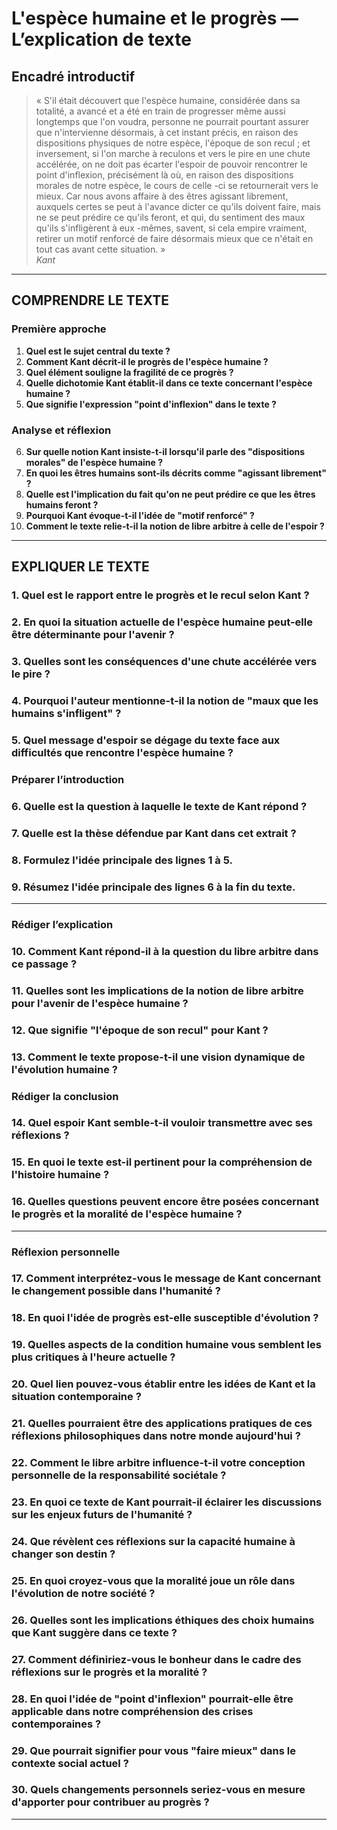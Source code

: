 # L'espèce humaine et le progrès — L’explication de texte

## Encadré introductif
> « S'il était découvert que l'espèce humaine, considérée dans sa totalité, a avancé et a été en train de progresser même aussi longtemps que l'on voudra, personne ne pourrait pourtant assurer que n'intervienne désormais, à cet instant précis, en raison des dispositions physiques de notre espèce, l'époque de son recul ; et inversement, si l'on marche à reculons et vers le pire en une chute accélérée, on ne doit pas écarter l'espoir de pouvoir rencontrer le point d'inflexion, précisément là où, en raison des dispositions morales de notre espèce, le cours de celle -ci se retournerait vers le mieux. Car nous avons affaire à des êtres agissant librement, auxquels certes se peut à l'avance dicter ce qu'ils doivent faire, mais ne se peut prédire ce qu'ils feront, et qui, du sentiment des maux qu'ils s'infligèrent à eux -mêmes, savent, si cela empire vraiment, retirer un motif renforcé de faire désormais mieux que ce n'était en tout cas avant cette situation. »  
>*Kant*

---

## COMPRENDRE LE TEXTE

### Première approche

1. **Quel est le sujet central du texte ?**  
2. **Comment Kant décrit-il le progrès de l'espèce humaine ?**  
3. **Quel élément souligne la fragilité de ce progrès ?**  
4. **Quelle dichotomie Kant établit-il dans ce texte concernant l'espèce humaine ?**  
5. **Que signifie l'expression "point d'inflexion" dans le texte ?**  

### Analyse et réflexion

6. **Sur quelle notion Kant insiste-t-il lorsqu'il parle des "dispositions morales" de l'espèce humaine ?**  
7. **En quoi les êtres humains sont-ils décrits comme "agissant librement" ?**  
8. **Quelle est l'implication du fait qu'on ne peut prédire ce que les êtres humains feront ?**  
9. **Pourquoi Kant évoque-t-il l'idée de "motif renforcé" ?**  
10. **Comment le texte relie-t-il la notion de libre arbitre à celle de l'espoir ?**  

---

## EXPLIQUER LE TEXTE

### 1. Quel est le rapport entre le progrès et le recul selon Kant ?  
### 2. En quoi la situation actuelle de l'espèce humaine peut-elle être déterminante pour l'avenir ?  
### 3. Quelles sont les conséquences d'une chute accélérée vers le pire ?  
### 4. Pourquoi l'auteur mentionne-t-il la notion de "maux que les humains s'infligent" ?  
### 5. Quel message d'espoir se dégage du texte face aux difficultés que rencontre l'espèce humaine ?  

### Préparer l’introduction

### 6. Quelle est la question à laquelle le texte de Kant répond ?  
### 7. Quelle est la thèse défendue par Kant dans cet extrait ?  
### 8. Formulez l'idée principale des lignes 1 à 5.  
### 9. Résumez l'idée principale des lignes 6 à la fin du texte.  

---

### Rédiger l’explication

### 10. Comment Kant répond-il à la question du libre arbitre dans ce passage ?  
### 11. Quelles sont les implications de la notion de libre arbitre pour l'avenir de l'espèce humaine ?  
### 12. Que signifie "l'époque de son recul" pour Kant ?  
### 13. Comment le texte propose-t-il une vision dynamique de l'évolution humaine ?  

### Rédiger la conclusion

### 14. Quel espoir Kant semble-t-il vouloir transmettre avec ses réflexions ?  
### 15. En quoi le texte est-il pertinent pour la compréhension de l'histoire humaine ?  
### 16. Quelles questions peuvent encore être posées concernant le progrès et la moralité de l'espèce humaine ?  

---

### Réflexion personnelle

### 17. Comment interprétez-vous le message de Kant concernant le changement possible dans l'humanité ?  
### 18. En quoi l'idée de progrès est-elle susceptible d'évolution ?  
### 19. Quelles aspects de la condition humaine vous semblent les plus critiques à l'heure actuelle ?  
### 20. Quel lien pouvez-vous établir entre les idées de Kant et la situation contemporaine ?  
### 21. Quelles pourraient être des applications pratiques de ces réflexions philosophiques dans notre monde aujourd'hui ?  
### 22. Comment le libre arbitre influence-t-il votre conception personnelle de la responsabilité sociétale ?  
### 23. En quoi ce texte de Kant pourrait-il éclairer les discussions sur les enjeux futurs de l'humanité ?  
### 24. Que révèlent ces réflexions sur la capacité humaine à changer son destin ?  
### 25. En quoi croyez-vous que la moralité joue un rôle dans l'évolution de notre société ?  
### 26. Quelles sont les implications éthiques des choix humains que Kant suggère dans ce texte ?  
### 27. Comment définiriez-vous le bonheur dans le cadre des réflexions sur le progrès et la moralité ?  
### 28. En quoi l'idée de "point d'inflexion" pourrait-elle être applicable dans notre compréhension des crises contemporaines ?  
### 29. Que pourrait signifier pour vous "faire mieux" dans le contexte social actuel ?  
### 30. Quels changements personnels seriez-vous en mesure d'apporter pour contribuer au progrès ?  

---